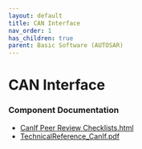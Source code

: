 ```yaml
---
layout: default
title: CAN Interface
nav_order: 1
has_children: true
parent: Basic Software (AUTOSAR)
---
```

# CAN Interface
### Component Documentation

- [CanIf Peer Review Checklists.html](doc/CanIf%20Peer%20Review%20Checklists.html)
- [TechnicalReference_CanIf.pdf](doc/TechnicalReference_CanIf.pdf)

